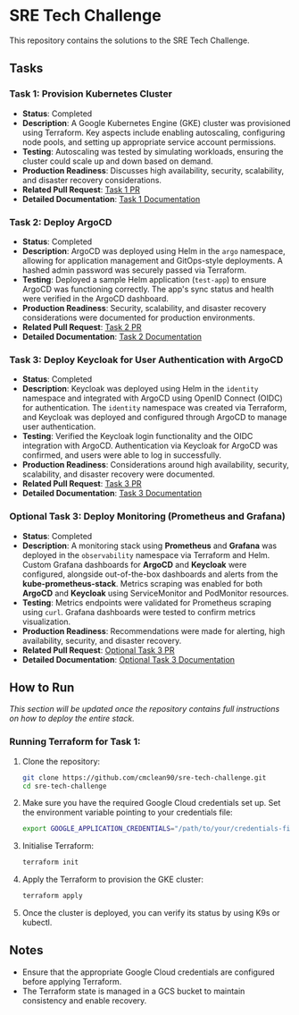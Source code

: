 # SRE Tech Challenge

This repository contains the solutions to the SRE Tech Challenge.

## Tasks

### Task 1: Provision Kubernetes Cluster
- **Status**: Completed
- **Description**: A Google Kubernetes Engine (GKE) cluster was provisioned using Terraform. Key aspects include enabling autoscaling, configuring node pools, and setting up appropriate service account permissions.
- **Testing**: Autoscaling was tested by simulating workloads, ensuring the cluster could scale up and down based on demand.
- **Production Readiness**: Discusses high availability, security, scalability, and disaster recovery considerations.
- **Related Pull Request**: [Task 1 PR](https://github.com/cmclean90/sre-tech-challenge/pull/1)
- **Detailed Documentation**: [Task 1 Documentation](./documentation/task1_k8s_cluster.md)

### Task 2: Deploy ArgoCD
- **Status**: Completed
- **Description**: ArgoCD was deployed using Helm in the `argo` namespace, allowing for application management and GitOps-style deployments. A hashed admin password was securely passed via Terraform.
- **Testing**: Deployed a sample Helm application (`test-app`) to ensure ArgoCD was functioning correctly. The app's sync status and health were verified in the ArgoCD dashboard.
- **Production Readiness**: Security, scalability, and disaster recovery considerations were documented for production environments.
- **Related Pull Request**: [Task 2 PR](https://github.com/cmclean90/sre-tech-challenge/pull/3)
- **Detailed Documentation**: [Task 2 Documentation](./documentation/task2_argocd_deployment.md)

### Task 3: Deploy Keycloak for User Authentication with ArgoCD
- **Status**: Completed
- **Description**: Keycloak was deployed using Helm in the `identity` namespace and integrated with ArgoCD using OpenID Connect (OIDC) for authentication. The `identity` namespace was created via Terraform, and Keycloak was deployed and configured through ArgoCD to manage user authentication.
- **Testing**: Verified the Keycloak login functionality and the OIDC integration with ArgoCD. Authentication via Keycloak for ArgoCD was confirmed, and users were able to log in successfully.
- **Production Readiness**: Considerations around high availability, security, scalability, and disaster recovery were documented.
- **Related Pull Request**: [Task 3 PR](https://github.com/cmclean90/sre-tech-challenge/pull/5)
- **Detailed Documentation**: [Task 3 Documentation](./documentation/task3_keycloak.md)

### Optional Task 3: Deploy Monitoring (Prometheus and Grafana)
- **Status**: Completed
- **Description**: A monitoring stack using **Prometheus** and **Grafana** was deployed in the `observability` namespace via Terraform and Helm. Custom Grafana dashboards for **ArgoCD** and **Keycloak** were configured, alongside out-of-the-box dashboards and alerts from the **kube-prometheus-stack**. Metrics scraping was enabled for both **ArgoCD** and **Keycloak** using ServiceMonitor and PodMonitor resources.
- **Testing**: Metrics endpoints were validated for Prometheus scraping using `curl`. Grafana dashboards were tested to confirm metrics visualization.
- **Production Readiness**: Recommendations were made for alerting, high availability, security, and disaster recovery.
- **Related Pull Request**: [Optional Task 3 PR](https://github.com/cmclean90/sre-tech-challenge/pull/7)
- **Detailed Documentation**: [Optional Task 3 Documentation](./documentation/optional_task3_monitoring.md)

## How to Run
*This section will be updated once the repository contains full instructions on how to deploy the entire stack.*

### Running Terraform for Task 1:
1. Clone the repository:
   ```bash
   git clone https://github.com/cmclean90/sre-tech-challenge.git
   cd sre-tech-challenge
2. Make sure you have the required Google Cloud credentials set up. Set the environment variable pointing to your credentials file:
   ```bash
   export GOOGLE_APPLICATION_CREDENTIALS="/path/to/your/credentials-file.json"
3. Initialise Terraform:
   ```bash
   terraform init
4. Apply the Terraform to provision the GKE cluster:
   ```bash
   terraform apply
5. Once the cluster is deployed, you can verify its status by using K9s or kubectl.

## Notes

- Ensure that the appropriate Google Cloud credentials are configured before applying Terraform.
- The Terraform state is managed in a GCS bucket to maintain consistency and enable recovery.


